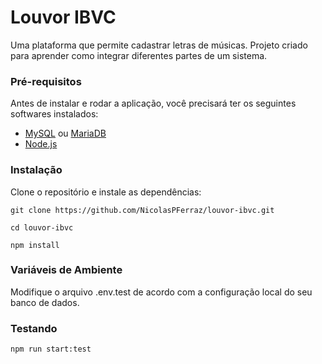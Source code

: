 # Louvor IBVC

Uma plataforma que permite cadastrar letras de músicas. Projeto criado para aprender como integrar diferentes partes de um sistema.

### Pré-requisitos

Antes de instalar e rodar a aplicação, você precisará ter os seguintes softwares instalados:

- [MySQL](https://dev.mysql.com/downloads/) ou [MariaDB](https://mariadb.org/download/)
- [Node.js](https://nodejs.org/)

### Instalação

Clone o repositório e instale as dependências:

```
git clone https://github.com/NicolasPFerraz/louvor-ibvc.git
```

```
cd louvor-ibvc
```

```
npm install
```

### Variáveis de Ambiente

Modifique o arquivo .env.test de acordo com a configuração local do seu banco de dados.

### Testando

```
npm run start:test
```
